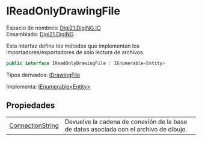 # IReadOnlyDrawingFile

Espacio de nombres: [Digi21.DigiNG.IO](../../)  
Ensamblado: [Digi21.DigiNG](../../../)

Esta interfaz define los métodos que implementan los importadores/exportadores de solo lectura de archivos.

```csharp
public interface IReadOnlyDrawingFile : IEnumerable<Entity>
```

Tipos derivados: [IDrawingFile](../idrawingfile/)

Implementa: [IEnumerable&lt;Entity&gt;](https://docs.microsoft.com/en-us/dotnet/api/system.collections.generic.ienumerable-1?view=net-5.0)

## Propiedades

|  |  |
| :--- | :--- |
| [ConnectionString](propiedades/connectionstring.md) | Devuelve la cadena de conexión de la base de datos asociada con el archivo de dibujo. |

## 



